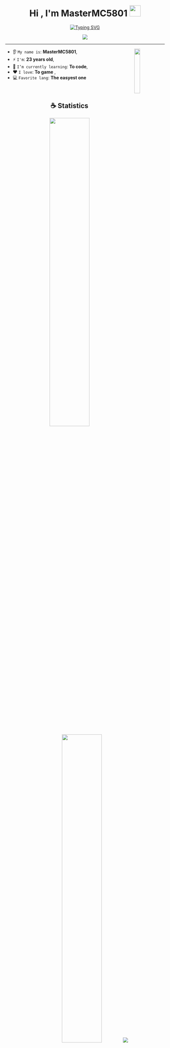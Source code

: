 
<h1 align="center">Hi , I'm MasterMC5801 <img src="https://media.giphy.com/media/hvRJCLFzcasrR4ia7z/giphy.gif" width="35"></h1>

<p align="center">
<a href="https://git.io/typing-svg"><img src="https://readme-typing-svg.demolab.com?font=JetBrains+Mono&size=24&duration=6000&pause=1000&color=0BFF00&center=true&vCenter=true&width=820&height=120&lines=I+don%27t+code." alt="Typing SVG" /></a>
</p>

<p align="center">
<img src="https://komarev.com/ghpvc/?username=mastermc5801&color=blue&style=for-the-badge&label=PROFILE+VIEWS"/>
</p>

<hr/>

<img align='right' src='https://octodex.github.com/images/deckfailcat.png' width='19%'>


      
   * 👂 `My name is`: **MasterMC5801**,
   * ⚡ `I'm`: **23 years old**,
   *  🌱 `I’m currently learning`: **To code**,
   * ❤️ `I love`: **To game**  ,
   * 💻 `Favorite lang`: **The easyest one**


 
<br/>

<h2 align="center">☕ Statistics</h2>

<p align="center">
  <img height="50%" width="auto" src ="https://github-readme-stats.vercel.app/api?username=mastermc5801&show_icons=true&count_private=true&theme=material-palenight&hide_border=true&hide=issues,contribs&bg_color=00000000">
  <img height="50%" width="auto" src ="https://github-readme-stats.vercel.app/api/top-langs/?username=mastermc5801&layout=compact&hide_border=true&theme=material-palenight&bg_color=00000000&langs_count=6&hide=jupyter%20notebook,tex,css,php&exclude_repo=Pacman-AI">
  <img src ="https://github-readme-streak-stats.herokuapp.com?user=mastermc5801&theme=material-palenight&hide_border=true&background=FFFFFF00">
</p>


<h2 align="center">📚 My Skills</h2>
<p align="center">Take a look at my collection of programming skills.</p>

<h4 align="center">💻 Programming languages (and html)</h4>

<p align="center">
<a href="https://github.com/search?q=user%3AClipperMC+language%3AC%2B%2B+&type=code"><img alt="C++" src="https://img.shields.io/badge/C++-00599C.svg?style=for-the-badge&logo=cplusplus&logoColor=white"></a>
<a href="https://github.com/search?q=user%3AClipperMC+language%3AHTML+&type=code"><img alt="HTML" src="https://img.shields.io/badge/HTML-E34F26.svg?style=for-the-badge&logo=html5&logoColor=white"></a>
<a href="https://github.com/search?q=user%3AClipperMC+language%3ACSS+&type=code"><img alt="CSS" src="https://img.shields.io/badge/CSS-663399.svg?style=for-the-badge&logo=css3&logoColor=white"></a>
<a href="https://github.com/search?q=user%3AClipperMC+language%3AJSON&type=code"><img alt="JSON" src="https://img.shields.io/badge/JSON-000000.svg?style=for-the-badge&logo=json&logoColor=white"></a>
<a href="https://github.com/search?q=user%3AClipperMC+language%3AYAML+&type=code"><img alt="YAML" src="https://img.shields.io/badge/YAML-cb171e.svg?style=for-the-badge&logo=yaml&logoColor=white"></a>
</p>

<h4 align="center">⚙ Software</h4>

<p align="center">
<a href="https://ubuntu.com/"><img alt="Ubuntu" src="https://img.shields.io/badge/Ubuntu-E95420.svg?style=for-the-badge&logo=ubuntu&logoColor=white"></a>
<a href="https://obsproject.com/"><img alt="OBS" src="https://img.shields.io/badge/OBS-302E31.svg?style=for-the-badge&logo=obs-studio&logoColor=white"></a>
<a href="https://www.blender.org/"><img alt="Blender" src="https://img.shields.io/badge/Blender-F5793A.svg?style=for-the-badge&logo=blender&logoColor=white"></a>
<a href="https://github.com/"><img alt="GitHub" src="https://img.shields.io/badge/GitHub-100000.svg?style=for-the-badge&logo=github&logoColor=white"></a>
<a href="https://notepad-plus-plus.org/"><img alt="Notepad++" src="https://img.shields.io/badge/Notepad++-90e59a.svg?style=for-the-badge&logo=notepadplusplus&logoColor=white"></a>
</p>

<br/>

<h2 align="center">📝 Credits</h2>

<p align="center">
<a href="https://github.com/Sammwyy" target="_blank" align="center">Sammwyy</a>
<br>
<a href="https://github.com/nukecraft5419" target="_blank" align="center">Nukecraft5419</a>
<br>
<a href="https://github.com/antonkomarev" target="_blank" align="center">Anton Komarev</a>
</p>
